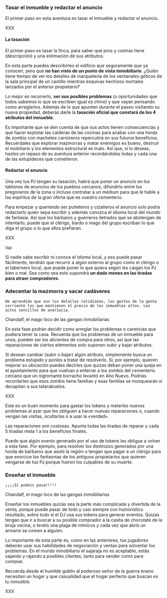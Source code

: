 ### Tasar el inmueble y redactar el anuncio

El primer paso en esta aventura es tasar el inmueble y redactar el anuncio.

XXX

#### La tasación

El primer paso es tasar la finca, para saber qué pros y contras tiene (descripción) y una estimación de sus atributos. 

En esta parte puedes describirles el edificio que seguramente que ya conocen, pero que **no han visto de un punto de vista inmobiliario**. ¿Quién tiene tiempo de ver los detalles de marquetería de los ventanales góticos de la sala principal de un castillo mientras esquivas hechizos mortales lanzados por el anterior propietario? 

Lo mejor es recorrerlo, **ver sus posibles problemas** (u oportunidades que todos sabemos lo que se escriben igual es chino) y que vayan pensando como arreglarlos. Además de lo que apunten durante el paseo visitando su nueva propiedad, deberás darle la **tasación oficial que constará de los 4 atributos del inmueble**.

Es importante que se den cuenta de que sus actos tienen consecuencias y que hacer explotar las calderas de las cocinas para acabar con una horda de zombis con machetes carniceros repercutirá en sus futuros beneficios. Recuérdales que explorar mazmorras y matar enemigos es bueno, destruir el mobiliario y los elementos estructural es malo. Así que, si lo deseas, hazles un repaso de su aventura anterior recordándoles todas y cada una de las estupideces que cometieron. 

#### Redactar el anuncio

Una vez tus PJ tengan su tasación, habrá que poner un anuncio en los tablones de anuncios de los pueblos cercanos, difundirlo entre los pregoneros de la zona o incluso contratar a un médium para que le hable a los espíritus de la gran oferta que es vuestro cementerio. 

Para empezar y queriendo ser puñeteros y cizañeros el anuncio solo podrá redactarlo quien sepa escribir y además conozca el idioma local del mundo de fantasía. Así que los bárbaros y guerreros iletrados que se abstengan de intentarlo, puede que el clérigo, bardo o mago del grupo escriban lo que diga el grupo o lo que ellos prefieran.

XXX

\sp

Si nadie sabe escribir ni conoce el idioma local, y eso puede pasar fácilmente, tendrán que recurrir a algún externo al grupo como el clérigo o el tabernero local, que puede poner lo que quiera según les caigan los PJ bien o mal. Sea como sea esto supondrá **un dado menos en las tiradas para atraer compradores**.

### Adecentar la mazmorra y sacar cadáveres

```
He aprendido que son los detalles cotidianos, los gestos de la gente corriente los que mantienen el precio de los inmuebles altos. Los actos sencillos de avariacia.
```
Chandalf, el mago loco de las gangas inmobiliarias

En esta fase podrán decidir como arreglar los problemas o carencias que pudiera tener la casa. Recuerda que los problemas de un inmueble para unos, pueden ser los alicientes de compra para otros, así que las reparaciones de ciertos elementos solo suponen subir y bajar atributos.

Si desean cambiar (subir o bajar) algún atributo, simplemente busca un problema estúpido y ponles a tratar de resolverlo. Si, por ejemplo, quieren mejorar su ubicación puedes decirles que quizas deban poner una queja en el ayuntamiento para que vuelvan a enterrar a los zombis del cementerio cercano que un nigromante borracho levantó en Año Nuevo. Podrías recordarles que esos zombis tiene familias y esas familias se mosquearán si decapitan a sus tatarabuelos.

XXX

Este es un buen momento para gastar los tokens y meterles nuevos problemas al azar que les obliguen a hacer nuevas reparaciones o, cuando vengan las visitas, ocultarlas o a usar la «verdad».

Las reparaciones son costosas. Apunta todas las tiradas de reparar y cada 5 tiradas resta 1 a los beneficios finales.

Puede que algún evento generado por el uso de tokens les obligue a volver a esta fase. Por ejemplo, para resolver los destrozos generados por una horda de bárbaros que asoló la región o tengan que pagar a un clérigo para que exorcice los fantasmas de los antiguos propietarios que quieren vengarse de tus PJ porque fueron los culpables de su muerte.

### Enseñar el inmueble

```
¡¡¡¡Sí podeis pasar!!!!
```
Chandalf, el mago loco de las gangas inmobiliarias

Enseñar los inmuebles quizás sea la parte más complicada y divertida de la venta, porque puede pasar de todo y casi siempre con humorístico resultado, sobre todo si el DJ usa sus tokens para generar eventos. Quizas tengan que ir a buscar a su posible comprador a la casita de chocolate de la bruja vecina, o tenéis una plaga de mímicos y cada vez que abrís un armario se comen a alguien.

Lo importante de esta parte es, como en las anteriores, tus jugadores deberán usar sus habilidades de negociación y ventas para solventar los problemas. En el mundo inmobiliario el sajaraja no es aceptable, estás sajando y rajando a posibles clientes, tanto para vender como para comprar.

Recuerda desde el humilde goblin al poderoso señor de la guerra enano necesitan un hogar y que casualidad que el hogar perfecto que buscan es tu inmueble.

XXX